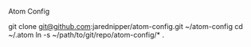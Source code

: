 Atom Config

git clone git@github.com:jarednipper/atom-config.git ~/atom-config
cd ~/.atom
ln -s ~/path/to/git/repo/atom-config/* .
